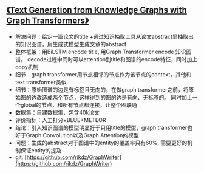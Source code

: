 ## [《Text Generation from Knowledge Graphs with Graph Transformers》](https://arxiv.org/pdf/1904.02342.pdf)
   - 解决问题：给定一篇论文的title +通过知识抽取工具从论文abstract里抽取出的知识图谱，用生成式模型生成文章的abstract
   - 整体框架：用BiLSTM encode title, 用Graph Transformer encode 知识图谱。 decode过程中同时可以attention到title和图谱的encode特征，同时加上copy机制
   - 细节：graph transformer用节点相邻的节点作为该节点的context，其他和text transformer类似
   - 细节：原始图谱的边是有标签且无向的，在做graph transformer之前，将原始图的边改造成两个节点，这样得到的图的边是有向、无标签的。 同时加上一个global的节点，和所有节点都连接，让整个图联通
   - 数据集：自建数据集，包含40k论文
   - 评价指标：人工打分+BLUE+METEOR
   - 结论：引入知识图谱的模型明显好于只用title的模型，graph transformer也好于Graph Convolution以及Graph Attention的模型
   - 问题：生成的abstract对于图谱中的entity的覆盖率只有60%, 需要更好的机制保证entity的提及
   - git: [https://github.com/rikdz/GraphWriter](https://github.com/rikdz/GraphWriter)
   